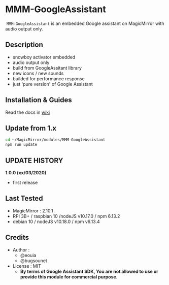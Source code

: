 # MMM-GoogleAssistant

![]()
`MMM-GoogleAssistant` is an embedded Google assistant on MagicMirror with audio output only.

## Description
- snowboy activator embedded
- audio output only
- build from GoogleAssitant library
- new icons / new sounds
- builded for performance response
- just 'pure version' of Google Assistant

## Installation & Guides
Read the docs in [wiki](https://github.com/bugsounet/MMM-GoogleAssistant/wiki)

## Update from 1.x

```sh
cd ~/MagicMirror/modules/MMM-GoogleAssistant
npm run update
```

## UPDATE HISTORY

**1.0.0 (xx/03/2020)**
  * first release

## Last Tested
- MagicMirror : 2.10.1
- RPI 3B+ / raspbian 10 /nodeJS v10.17.0 / npm 6.13.2
- debian 10 / nodeJS v10.18.0 / npm v6.13.4

## Credits
- Author :
  - @eouia
  - @bugsounet
- License : MIT
  - **By terms of Google Assistant SDK, You are not allowed to use or provide this module for commercial purpose.**
